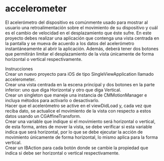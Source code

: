 # accelerometer
El acelerómetro del dispositivo es comúnmente usado para mostrar al usuario una retroalimentación sobre el movimiento de su dispositivo y cuál es el cambio de velocidad en el desplazamiento que éste sufre.  En este proyecto debes realizar una aplicación que contenga una vista centrada en la pantalla y se mueva de acuerdo a los datos del acelerómetro instantáneamente al abrir la aplicación. Además, deberá tener dos botones que permitirán limitar el desplazamiento de la vista únicamente de forma horizontal o vertical respectivamente.  

Instrucciones  
Crear un nuevo proyecto para iOS de tipo SingleViewApplication llamado accelerometer.  
Crear una vista centrada en la escena principal y dos botones en la parte inferior: uno que diga Horizontal y otro que diga Vertical.  
Crear un singleton que maneje una instancia de CMMotionManager e incluya métodos para activarlo o desactivarlo.  
Hacer que el acelerómetro se active en el viewDidLoad y, cada vez que reciba dato, se actualice el movimiento de la vista con respecto a estos datos usando un CGAffineTransform.  
Crear una variable que indique si el movimiento será horizontal o vertical, de esta forma, antes de mover la vista, se debe verificar si esta variable indica que será horizontal, por lo que se debe ejecutar la acción de movimiento únicamente de forma horizontal, lo mismo aplica para la forma vertical.  
Crear un IBAction para cada botón donde se cambie la propiedad que indica si debe ser horizontal o vertical respectivamente.
